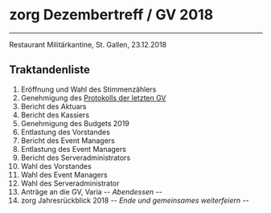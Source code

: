 zorg Dezembertreff / GV 2018
======
---
Restaurant Militärkantine, St. Gallen, 23.12.2018

## Traktandenliste
  1. Eröffnung und Wahl des Stimmenzählers
  2. Genehmigung des [Protokolls der letzten GV](https://bitbucket.org/zorgvorstand/zorg-verein-docs/src/master/GV/GV%202017/2017-12-23%20Zorg%20GV%202017%20Protokoll%20.md)
  3. Bericht des Aktuars
  4. Bericht des Kassiers
  5. Genehmigung des Budgets 2019
  6. Entlastung des Vorstandes
  7. Bericht des Event Managers
  8. Entlastung des Event Managers
  9. Bericht des Serveradministrators
  10. Wahl des Vorstandes
  11. Wahl des Event Managers
  12. Wahl des Serveradministrator
  13. Anträge an die GV, Varia
  -- *Abendessen* --
  14. zorg Jahresrückblick 2018
  -- *Ende und gemeinsames weiterfeiern* --
